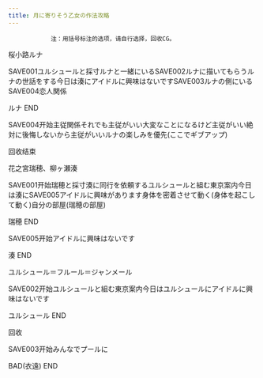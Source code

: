 ```yaml
---
title: 月に寄りそう乙女の作法攻略
---
```


                注：用括号标注的选项，请自行选择，回收CG。

桜小路ルナ

SAVE001ユルシュールと採寸ルナと一緒にいるSAVE002ルナに描いてもらうルナの世話をする今日は湊にアイドルに興味はないですSAVE003ルナの側にいるSAVE004恋人関係

ルナ END

SAVE004开始主従関係それでも主従がいい大変なことになるけど主従がいい絶対に後悔しないから主従がいいルナの楽しみを優先(ここでギブアップ)

回收结束

花之宮瑞穂、柳ヶ瀬湊

SAVE001开始瑞穂と採寸湊に同行を依頼するユルシュールと組む東京案内今日は湊にSAVE005アイドルに興味があります身体を密着させて動く(身体を起こして動く)自分の部屋(瑞穂の部屋)

瑞穂 END

SAVE005开始アイドルに興味はないです

湊 END

ユルシュール＝フルール＝ジャンメール

SAVE002开始ユルシュールと組む東京案内今日はユルシュールにアイドルに興味はないです

ユルシュール END

回收

SAVE003开始みんなでプールに

BAD(衣遠) END
              
